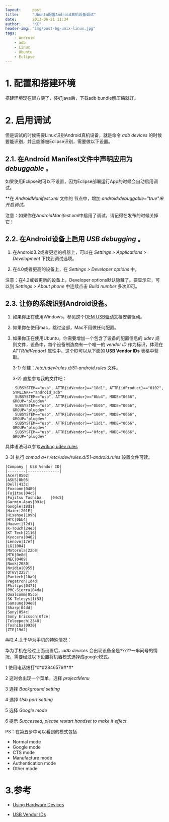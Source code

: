 ```yaml
---
layout:     post
title:      "Ubuntu配置Android真机设备调试"
date:       2013-06-21 11:34
author:     "KC"
header-img: "img/post-bg-unix-linux.jpg"
tags:
    - Android
    - adb
    - Linux
    - Ubuntu
    - Eclipse
---
```


# 1. 配置和搭建环境

搭建环境现在很方便了，装好java后，下载adb bundle解压缩就好。

# 2. 启用调试
但是调试的时候需要Linux识别Android真机设备，就是命令 *adb devices* 的时候要能识别，并且能够被Eclipse识别，需要做以下设置。

## 2.1. 在Android Manifest文件中声明应用为 *debuggable* 。

如果使用Eclipse时可以不设置，因为Eclipse部署运行App的时候会自动启用调试。
    
**在 *AndroidManifest.xml* 文件的 *<application>* 节点中，增加 *android:debuggable="true"*来开启调试。**
    
注意：如果你在*AndroidManifest.xml*中启用了调试，请记得在发布的时候关掉它！
    
## 2.2. 在Android设备上启用 *USB debugging* 。

1. 在Android3.2或者更老的机器上，可以在 *Settings > Applications > Development* 下找到调试选项。
    
2. 在4.0或者更高的设备上，在 *Settings > Developer options* 中。
    
注意：在4.2或者更新的设备上，Developer options默认隐藏了。要显示它，可以到 *Settings > About phone* 中连续点击 *Build number* 多次即可。
    
## 2.3. 让你的系统识别Android设备。

1. 如果你正在使用Windows，参见这个[OEM USB驱动](http://developer.android.com/tools/extras/oem-usb.html)文档安装驱动。
    
2. 如果你在使用mac，跳过这部，Mac不用做任何配置。
    
3. 如果你正在使用Ubuntu，你需要增加一个包含了设备的配置信息的 *udev* 规则文件，设备中，每个设备制造商有一个唯一的 *vendor ID* 作为标识，体现在 *ATTR{idVendor}* 属性中。这个ID可以从下面的 **USB Vendor IDs** 表格中获取。
        
   3-1) 创建：*/etc/udev/rules.d/51-android.rules* 文件。
       
   3-2) 直接参考我的文件吧：
       
        SUBSYSTEM=="usb", ATTR{idVendor}=="18d1", ATTR{idProduct}=="0102", SYMLINK+="android_adb"
        SUBSYSTEM=="usb", ATTR{idVendor}=="0bb4", MODE="0666", GROUP="plugdev"
        SUBSYSTEM=="usb", ATTR{idVendor}=="0b05", MODE="0666", GROUP="plugdev"
        SUBSYSTEM=="usb", ATTR{idVendor}=="1004", MODE="0666", GROUP="plugdev"
        SUBSYSTEM=="usb", ATTR{idVendor}=="12d1", MODE="0666", GROUP="plugdev"
        SUBSYSTEM=="usb", ATTR{idVendor}=="0fce", MODE="0666", GROUP="plugdev"
        
 具体语法可以参考[writing udev rules](http://www.reactivated.net/writing_udev_rules.html)
     
   3-3) 执行 *chmod a+r /etc/udev/rules.d/51-android.rules* 设置文件可读。

    |Company | USB Vendor ID|
    |--------|--------------|
    |Acer|0502|
    |ASUS|0b05|
    |Dell|413c|
    |Foxconn|0489|
    |Fujitsu|04c5|
    |Fujitsu Toshiba	|04c5|
    |Garmin-Asus|091e|
    |Google|18d1|
    |Haier|201E|
    |Hisense|109b|
    |HTC|0bb4|
    |Huawei|12d1|
    |K-Touch|24e3|
    |KT Tech|2116|
    |Kyocera|0482|
    |Lenovo|17ef|
    |LG|1004|
    |Motorola|22b8|
    |MTK|0e8d|
    |NEC|0409|
    |Nook|2080|
    |Nvidia|0955|
    |OTGV|2257|
    |Pantech|10a9|
    |Pegatron|1d4d|
    |Philips|0471|
    |PMC-Sierra|04da|
    |Qualcomm|05c6|
    |SK Telesys|1f53|
    |Samsung|04e8|
    |Sharp|04dd|
    |Sony|054c|
    |Sony Ericsson|0fce|
    |Teleepoch|2340|
    |Toshiba|0930|
    |ZTE|19d2|

##2.4.关于华为手机的特殊情况：

华为手机在经过上面设置后，*adb devices* 会出现设备全是?????一串问号的情况，需要经过以下设置将机器模式选择成google模式。

1 使用电话拨打\*#\*#2846579#\*#\*

2 这时会出现一个菜单，选择 *projectMenu*

3 选择 *Background setting*

4 选择 *Usb port setting*
 
5 选择 *Google mode*

6 提示 *Successed, please restart handset to make it effect*

PS：在第五步中可以看到的模式包括

- Normal mode
- Google mode
- CTS mode
- Manufacture mode
- Authentication mode
- Other mode


# 3.参考

- [Using Hardware Devices](http://developer.android.com/tools/device.html)

- [USB Vendor IDs](http://developer.android.com/tools/device.html#VendorIds)